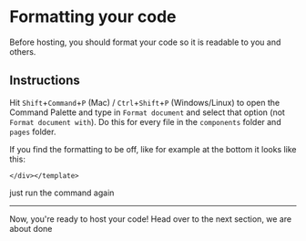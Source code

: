 # Formatting your code
Before hosting, you should format your code so it is readable to you and others. 
## Instructions
Hit `Shift`+`Command`+`P` (Mac) / `Ctrl`+`Shift`+`P` (Windows/Linux) to open the Command Palette and type in `Format document` and select that option (not `Format document with`). Do this for every file in the `components` folder and `pages` folder. 

If you find the formatting to be off, like for example at the bottom it looks like this:
```vue
</div></template>
```
just run the command again

---
Now, you're ready to host your code! Head over to the next section, we are about done